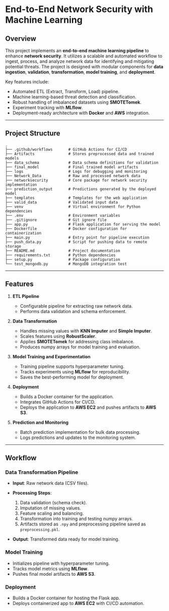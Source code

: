 
# End-to-End Network Security with Machine Learning

## Overview
This project implements an **end-to-end machine learning pipeline** to enhance **network security**. It utilizes a scalable and automated workflow to ingest, process, and analyze network data for identifying and mitigating potential threats. The project is designed with modular components for **data ingestion**, **validation**, **transformation**, **model training**, and **deployment**.

Key features include:
- Automated ETL (Extract, Transform, Load) pipeline.
- Machine learning-based threat detection and classification.
- Robust handling of imbalanced datasets using **SMOTETomek**.
- Experiment tracking with **MLflow**.
- Deployment-ready architecture with **Docker** and **AWS** integration.

---

## Project Structure
```plaintext
.
├── .github/workflows       # GitHub Actions for CI/CD
├── Artifacts               # Stores preprocessed data and trained models
├── data_schema             # Data schema definitions for validation
├── final_model             # Final trained model artifacts
├── logs                    # Logs for debugging and monitoring
├── Network_Data            # Raw and processed network data
├── networksecurity         # Core package for network security implementation
├── prediction_output       # Predictions generated by the deployed model
├── templates               # Templates for the web application
├── valid_data              # Validated input data
├── venv                    # Virtual environment for Python dependencies
├── .env                    # Environment variables
├── .gitignore              # Git ignore file
├── app.py                  # Flask application for serving the model
├── Dockerfile              # Docker configuration for containerization
├── main.py                 # Entry point for pipeline execution
├── push_data.py            # Script for pushing data to remote storage
├── README.md               # Project documentation
├── requirements.txt        # Python dependencies
├── setup.py                # Package configuration
└── test_mongodb.py         # MongoDB integration test
```

---

## Features
1. **ETL Pipeline**
   - Configurable pipeline for extracting raw network data.
   - Performs data validation and schema enforcement.

2. **Data Transformation**
   - Handles missing values with **KNN Imputer** and **Simple Imputer**.
   - Scales features using **RobustScaler**.
   - Applies **SMOTETomek** for addressing class imbalance.
   - Produces numpy arrays for model training and evaluation.

3. **Model Training and Experimentation**
   - Training pipeline supports hyperparameter tuning.
   - Tracks experiments using **MLflow** for reproducibility.
   - Saves the best-performing model for deployment.

4. **Deployment**
   - Builds a Docker container for the application.
   - Integrates GitHub Actions for CI/CD.
   - Deploys the application to **AWS EC2** and pushes artifacts to **AWS S3**.

5. **Prediction and Monitoring**
   - Batch prediction implementation for bulk data processing.
   - Logs predictions and updates to the monitoring system.

---

## Workflow

### Data Transformation Pipeline
- **Input**: Raw network data (CSV files).
- **Processing Steps**:
  1. Data validation (schema check).
  2. Imputation of missing values.
  3. Feature scaling and balancing.
  4. Transformation into training and testing numpy arrays.
  5. Artifacts stored as `.npy` and preprocessing pipeline saved as `preprocessing.pkl`.

- **Output**: Transformed data ready for model training.

### Model Training
- Initializes pipeline with hyperparameter tuning.
- Tracks model metrics using **MLflow**.
- Pushes final model artifacts to **AWS S3**.

### Deployment
- Builds a Docker container for hosting the Flask app.
- Deploys containerized app to **AWS EC2** with CI/CD automation.
